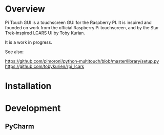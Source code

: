 Overview
========

Pi Touch GUI is a touchscreen GUI for the Raspberry PI.  It is inspired and
founded on work from the official Raspberry Pi touchscreen, and by the
Star Trek-inspired LCARS UI by Toby Kurian.

It is a work in progress.

See also:

https://github.com/pimoroni/python-multitouch/blob/master/library/setup.py
https://github.com/tobykurien/rpi_lcars

Installation
============

Development
===========

PyCharm
-------

